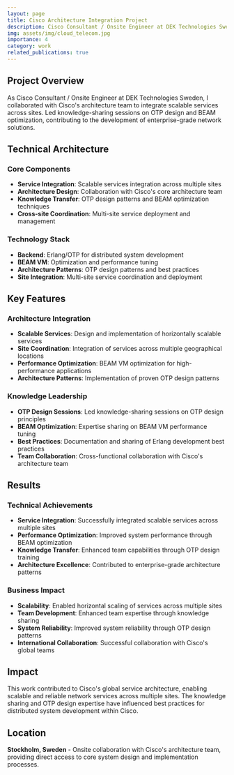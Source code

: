 ```yaml
---
layout: page
title: Cisco Architecture Integration Project
description: Cisco Consultant / Onsite Engineer at DEK Technologies Sweden - Collaborating with Cisco's architecture team on scalable services integration
img: assets/img/cloud_telecom.jpg
importance: 4
category: work
related_publications: true
---
```


## Project Overview

As Cisco Consultant / Onsite Engineer at DEK Technologies Sweden, I collaborated with Cisco's architecture team to integrate scalable services across sites. Led knowledge-sharing sessions on OTP design and BEAM optimization, contributing to the development of enterprise-grade network solutions.

## Technical Architecture

### Core Components
- **Service Integration**: Scalable services integration across multiple sites
- **Architecture Design**: Collaboration with Cisco's core architecture team
- **Knowledge Transfer**: OTP design patterns and BEAM optimization techniques
- **Cross-site Coordination**: Multi-site service deployment and management

### Technology Stack
- **Backend**: Erlang/OTP for distributed system development
- **BEAM VM**: Optimization and performance tuning
- **Architecture Patterns**: OTP design patterns and best practices
- **Site Integration**: Multi-site service coordination and deployment

## Key Features

### Architecture Integration
- **Scalable Services**: Design and implementation of horizontally scalable services
- **Site Coordination**: Integration of services across multiple geographical locations
- **Performance Optimization**: BEAM VM optimization for high-performance applications
- **Architecture Patterns**: Implementation of proven OTP design patterns

### Knowledge Leadership
- **OTP Design Sessions**: Led knowledge-sharing sessions on OTP design principles
- **BEAM Optimization**: Expertise sharing on BEAM VM performance tuning
- **Best Practices**: Documentation and sharing of Erlang development best practices
- **Team Collaboration**: Cross-functional collaboration with Cisco's architecture team

## Results

### Technical Achievements
- **Service Integration**: Successfully integrated scalable services across multiple sites
- **Performance Optimization**: Improved system performance through BEAM optimization
- **Knowledge Transfer**: Enhanced team capabilities through OTP design training
- **Architecture Excellence**: Contributed to enterprise-grade architecture patterns

### Business Impact
- **Scalability**: Enabled horizontal scaling of services across multiple sites
- **Team Development**: Enhanced team expertise through knowledge sharing
- **System Reliability**: Improved system reliability through OTP design patterns
- **International Collaboration**: Successful collaboration with Cisco's global teams

## Impact

This work contributed to Cisco's global service architecture, enabling scalable and reliable network services across multiple sites. The knowledge sharing and OTP design expertise have influenced best practices for distributed system development within Cisco.

## Location

**Stockholm, Sweden** - Onsite collaboration with Cisco's architecture team, providing direct access to core system design and implementation processes.
